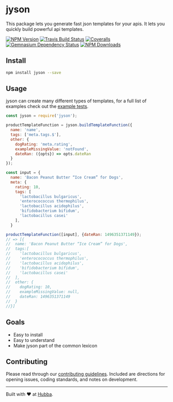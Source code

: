 # jyson

This package lets you generate fast json templates for your apis. It lets you quickly build powerful api templates.

[![NPM Version](https://img.shields.io/npm/v/jyson.svg)](https://www.npmjs.com/package/jyson)
[![Travis Build Status](https://img.shields.io/travis/hubba/jyson.svg)](https://travis-ci.org/hubba/jyson)
[![Coveralls](https://img.shields.io/coveralls/github/hubba/jyson.svg)](https://coveralls.io/github/hubba/jyson)
[![Gemnasium Dependency Status](https://img.shields.io/gemnasium/hubba/jyson.svg)](https://gemnasium.com/github.com/hubba/jyson)
[![NPM Downloads](https://img.shields.io/npm/dm/jyson.svg)](https://www.npmjs.com/package/jyson)

## Install
```bash
npm install jyson --save
```

## Usage

jyson can create many different types of templates, for a full list of examples check out the [example tests](https://github.com/hubba/jyson/blob/master/spec/lib/jyson/jyson.example.spec.js).

```js
const jyson = require('jyson');

productTemplateFunction = jyson.buildTemplateFunction({
  name: 'name',
  tags: ['meta.tags.$'],
  other: {
    dogRating: 'meta.rating',
    exampleMissingValue: 'notFound',
    dateRan: ({opts}) => opts.dateRan
  }
});

const input = {
  name: 'Bacon Peanut Butter “Ice Cream” for Dogs',
  meta: {
    rating: 10,
    tags: [
      'lactobacillus bulgaricus',
      'enterocococcus thermophilus',
      'lactobacillus acidophilus',
      'bifidobacterium bifidum',
      'lactobacillus casei'
    ],
  }

productTemplateFunction([input], {dateRan: 1496351371149});
// => [{
//  name: 'Bacon Peanut Butter “Ice Cream” for Dogs',
//  tags:[
//    'lactobacillus bulgaricus',
//    'enterocococcus thermophilus',
//    'lactobacillus acidophilus',
//    'bifidobacterium bifidum',
//    'lactobacillus casei'
//  ],
//  other: {
//    dogRating: 10,
//    exampleMissingValue: null,
//    dateRan: 1496351371149
//  }
//}]
```

## Goals
 - Easy to install
 - Easy to understand
 - Make jyson part of the common lexicon

## Contributing

Please read through our [contributing guidelines](CONTRIBUTING.md). Included are directions
for opening issues, coding standards, and notes on development.

***

Built with ❤️ at [Hubba](https://www.hubba.com?utm_campaign=hubba_oss).
